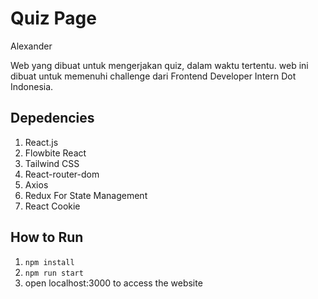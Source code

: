 # Quiz Page

Alexander

Web yang dibuat untuk mengerjakan quiz, dalam waktu tertentu. web ini dibuat untuk memenuhi challenge dari Frontend Developer Intern Dot Indonesia.

## Depedencies

1. React.js
2. Flowbite React
3. Tailwind CSS
4. React-router-dom
5. Axios
6. Redux For State Management
7. React Cookie

## How to Run

1. `npm install`
2. `npm run start`
3. open localhost:3000 to access the website
